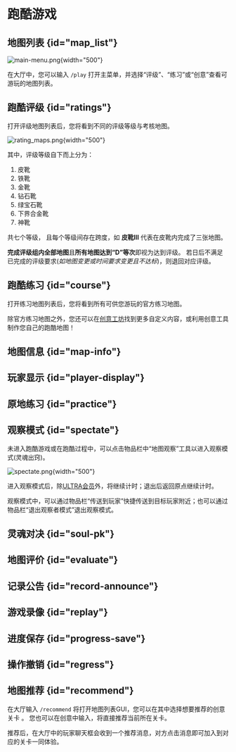 # 跑酷游戏

## 地图列表 {id="map_list"}

![main-menu.png](main-menu.png){width="500"}

在大厅中，您可以输入 `/play` 打开主菜单，并选择“评级”、“练习”或“创意”查看可游玩的地图列表。

## 跑酷评级 {id="ratings"}

打开评级地图列表后，您将看到不同的评级等级与考核地图。

![rating_maps.png](rating_maps.png){width="500"}

其中，评级等级自下而上分为：
1. 皮靴
2. 铁靴 
3. 金靴 
4. 钻石靴 
5. 绿宝石靴 
6. 下界合金靴 
7. 神靴

共七个等级， 且每个等级间存在跨度，如 **皮靴III** 代表在皮靴内完成了三张地图。

**完成评级组内全部地图**且**所有地图达到“D”等次**即视为达到评级。
若日后不满足已完成的评级要求(_如地图变更或时间要求变更且不达标_)，则退回对应评级。


## 跑酷练习 {id="course"}

打开练习地图列表后，您将看到所有可供您游玩的官方练习地图。

[//]: # (新版UI还没上线，待更新)

除官方练习地图之外，您还可以在[创意工坊](creative.md#creative-list)找到更多自定义内容，或利用创意工具制作您自己的跑酷地图！

## 地图信息 {id="map-info"}

## 玩家显示 {id="player-display"}

## 原地练习 {id="practice"}

## 观察模式 {id="spectate"}

未进入跑酷游戏或在跑酷过程中，可以点击物品栏中“地图观察”工具以进入观察模式(灵魂出窍)。

![spectate.png](spectate.png){width="500"}

进入观察模式后，除[ULTRA会员](ranks.md)外，将继续计时；退出后返回原点继续计时。

观察模式中，可以通过物品栏“传送到玩家”快捷传送到目标玩家附近；也可以通过物品栏“退出观察者模式”退出观察模式。

## 灵魂对决 {id="soul-pk"}

## 地图评价 {id="evaluate"}

## 记录公告 {id="record-announce"}

## 游戏录像 {id="replay"}

## 进度保存 {id="progress-save"}

## 操作撤销 {id="regress"}

## 地图推荐 {id="recommend"}

在大厅输入 `/recommend` 将打开地图列表GUI，您可以在其中选择想要推荐的创意关卡 。
您也可以在创意中输入，将直接推荐当前所在关卡。

推荐后，在大厅中的玩家聊天框会收到一个推荐消息，对方点击消息即可加入到对应的关卡一同体验。